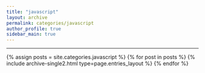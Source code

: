 ```yaml
---
title: "javascript"
layout: archive
permalink: categories/javascript
author_profile: true
sidebar_main: true
---
```


***

{% assign posts = site.categories.javascript %}
{% for post in posts %} {% include archive-single2.html type=page.entries_layout %} {% endfor %}